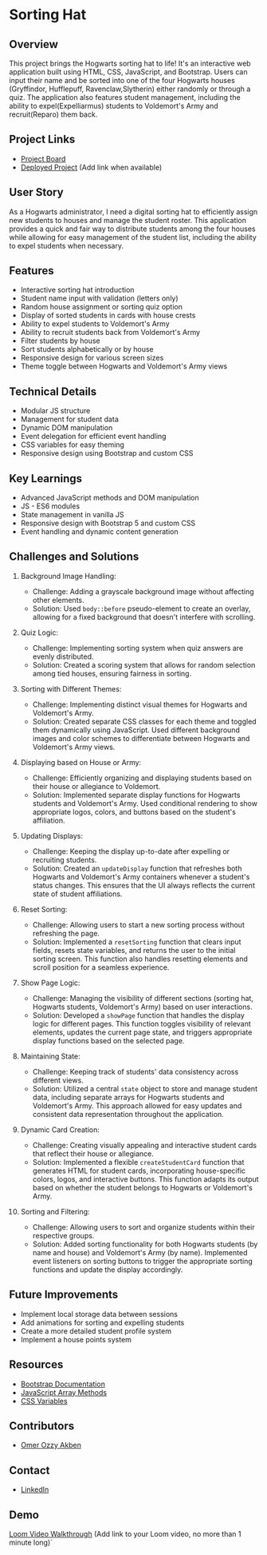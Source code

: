# Sorting Hat

## Overview
This project brings the Hogwarts sorting hat to life! It's an interactive web application built using HTML, CSS, JavaScript, and Bootstrap. Users can input their name and be sorted into one of the four Hogwarts houses (Gryffindor, Hufflepuff, Ravenclaw,Slytherin) either randomly or through a quiz. The application also features student management, including the ability to expel(Expelliarmus) students to Voldemort's Army and recruit(Reparo) them back.

## Project Links
- [Project Board](https://github.com/omerakben/INDIVIDUAL-PROJECT-sorting-hat.git)
- [Deployed Project](#) (Add link when available)

## User Story
As a Hogwarts administrator, I need a digital sorting hat to efficiently assign new students to houses and manage the student roster. This application provides a quick and fair way to distribute students among the four houses while allowing for easy management of the student list, including the ability to expel students when necessary.

## Features
- Interactive sorting hat introduction
- Student name input with validation (letters only)
- Random house assignment or sorting quiz option
- Display of sorted students in cards with house crests
- Ability to expel students to Voldemort's Army
- Ability to recruit students back from Voldemort's Army
- Filter students by house
- Sort students alphabetically or by house
- Responsive design for various screen sizes
- Theme toggle between Hogwarts and Voldemort's Army views

## Technical Details
- Modular JS structure
- Management for student data
- Dynamic DOM manipulation
- Event delegation for efficient event handling
- CSS variables for easy theming
- Responsive design using Bootstrap and custom CSS

## Key Learnings
- Advanced JavaScript methods and DOM manipulation
- JS - ES6 modules
- State management in vanilla JS
- Responsive design with Bootstrap 5 and custom CSS
- Event handling and dynamic content generation

## Challenges and Solutions
1. Background Image Handling:
   - Challenge: Adding a grayscale background image without affecting other elements.
   - Solution: Used `body::before` pseudo-element to create an overlay, allowing for a fixed background that doesn't interfere with scrolling.

2. Quiz Logic:
   - Challenge: Implementing sorting system when quiz answers are evenly distributed.
   - Solution: Created a scoring system that allows for random selection among tied houses, ensuring fairness in sorting.

3. Sorting with Different Themes:
   - Challenge: Implementing distinct visual themes for Hogwarts and Voldemort's Army.
   - Solution: Created separate CSS classes for each theme and toggled them dynamically using JavaScript. Used different background images and color schemes to differentiate between Hogwarts and Voldemort's Army views.

4. Displaying based on House or Army:
   - Challenge: Efficiently organizing and displaying students based on their house or allegiance to Voldemort.
   - Solution: Implemented separate display functions for Hogwarts students and Voldemort's Army. Used conditional rendering to show appropriate logos, colors, and buttons based on the student's affiliation.

5. Updating Displays:
   - Challenge: Keeping the display up-to-date after expelling or recruiting students.
   - Solution: Created an `updateDisplay` function that refreshes both Hogwarts and Voldemort's Army containers whenever a student's status changes. This ensures that the UI always reflects the current state of student affiliations.

6. Reset Sorting:
   - Challenge: Allowing users to start a new sorting process without refreshing the page.
   - Solution: Implemented a `resetSorting` function that clears input fields, resets state variables, and returns the user to the initial sorting screen. This function also handles resetting elements and scroll position for a seamless experience.

7. Show Page Logic:
   - Challenge: Managing the visibility of different sections (sorting hat, Hogwarts students, Voldemort's Army) based on user interactions.
   - Solution: Developed a `showPage` function that handles the display logic for different pages. This function toggles visibility of relevant elements, updates the current page state, and triggers appropriate display functions based on the selected page.

8. Maintaining State:
   - Challenge: Keeping track of students' data consistency across different views.
   - Solution: Utilized a central `state` object to store and manage student data, including separate arrays for Hogwarts students and Voldemort's Army. This approach allowed for easy updates and consistent data representation throughout the application.

9. Dynamic Card Creation:
   - Challenge: Creating visually appealing and interactive student cards that reflect their house or allegiance.
   - Solution: Implemented a flexible `createStudentCard` function that generates HTML for student cards, incorporating house-specific colors, logos, and interactive buttons. This function adapts its output based on whether the student belongs to Hogwarts or Voldemort's Army.

10. Sorting and Filtering:
    - Challenge: Allowing users to sort and organize students within their respective groups.
    - Solution: Added sorting functionality for both Hogwarts students (by name and house) and Voldemort's Army (by name). Implemented event listeners on sorting buttons to trigger the appropriate sorting functions and update the display accordingly.

## Future Improvements
- Implement local storage data between sessions
- Add animations for sorting and expelling students
- Create a more detailed student profile system
- Implement a house points system

## Resources
- [Bootstrap Documentation](https://getbootstrap.com/docs/5.0/getting-started/introduction/)
- [JavaScript Array Methods](https://developer.mozilla.org/en-US/docs/Web/JavaScript/Reference/Global_Objects/Array)
- [CSS Variables](https://developer.mozilla.org/en-US/docs/Web/CSS/Using_CSS_custom_properties)

## Contributors
- [Omer Ozzy Akben](https://github.com/omerakben)

## Contact
- [LinkedIn](https://www.linkedin.com/in/omerakben/)

## Demo
[Loom Video Walkthrough](#) (Add link to your Loom video, no more than 1 minute long)`